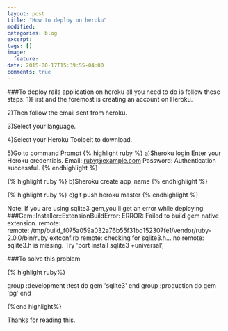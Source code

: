 ```yaml
---
layout: post
title: "How to deploy on heroku"
modified:
categories: blog
excerpt:
tags: []
image:
  feature:
date: 2015-00-17T15:39:55-04:00
comments: true
---
```


###To deploy rails application on heroku all you need to do is follow these steps:
1)First and the foremost is creating an account on Heroku.

2)Then follow the email sent from heroku.

3)Select your language.

4)Select your Heroku Toolbelt to download.

5)Go to command Prompt 
{% highlight ruby %}
a)$heroku login
Enter your Heroku credentials.
Email: ruby@example.com
Password:
Authentication successful.
{% endhighlight %}

{% highlight ruby %}
b)$heroku create app_name
{% endhighlight %}

{% highlight ruby %}
c)git push heroku master
{% endhighlight %}

Note: If you are using sqlite3 gem,you'll get an error while deploying
 ###Gem::Installer::ExtensionBuildError: ERROR: Failed to build gem native extension.
remote:        
remote:        /tmp/build_f075a059a032a76b55f31bd152307fe1/vendor/ruby-2.0.0/bin/ruby extconf.rb
remote:        checking for sqlite3.h... no
remote:        sqlite3.h is missing. Try 'port install sqlite3 +universal',


###To solve this problem


{% highlight ruby%}

group :development :test do
gem 'sqlite3'
end
group :production do
gem 'pg'
end

{%end highlight%}


Thanks for reading this. 

